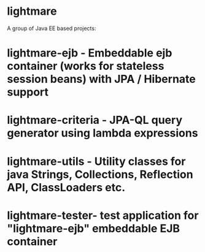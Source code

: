 lightmare
=========

A group of Java EE based projects:

# lightmare-ejb - Embeddable ejb container (works for stateless session beans) with JPA / Hibernate support
# lightmare-criteria - JPA-QL query generator using lambda expressions
# lightmare-utils - Utility classes for java Strings, Collections, Reflection API, ClassLoaders etc.
# lightmare-tester- test application for "lightmare-ejb" embeddable EJB container